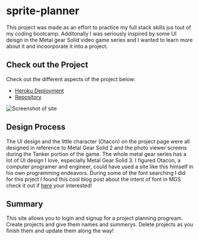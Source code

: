 # sprite-planner

This project was made as an effort to practice my full stack skills jus tout of my coding bootcamp. Additonally I was seriously inspired by some UI deisgn in the Metal gear Solid video game series and I wanted to learn more about it and incoorporate it into a project.

## Check out the Project

Check out the different aspects of the project below:

- [Heroku Deployment]()
- [Repository](https://github.com/johnathanmann/sprite-planner)

![Screenshot of site]()

## Design Process

The UI design and the little character (Otacon) on the project page were all designed in reference to Metal Gear Solid 2 and the photo viewer screens during the Tanker portion of the game. The whole metal gear series has a lot of UI design I love, especially Metal Gear Solid 3. I figured Otacon, a computer programer and engineer, could have used a site like this himself in his own programming endeavors. During some of the font searching I did for this prject I found this cool blog post about the intent of font in MGS check it out if [here](https://metalgearstuff.wordpress.com/2020/01/29/the-fonts-of-metal-gear-solid/) your interested!

## Summary
This site allows you to login and signup for a project planning progream. Create projects and give them names and summerys. Delete projects as you finish them and update them along the way!



